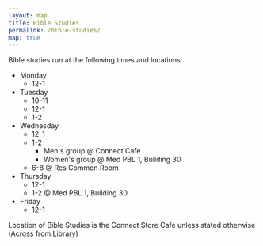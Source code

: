 ```yaml
---
layout: map
title: Bible Studies
permalink: /bible-studies/
map: true
---
```


Bible studies run at the following times and locations:

- Monday
    - 12-1
- Tuesday
    - 10-11
    - 12-1
    - 1-2
- Wednesday
    - 12-1
    - 1-2
        - Men's group @ Connect Cafe
        - Women's group @ Med PBL 1, Building 30
    - 6-8 @ Res Common Room
- Thursday
    - 12-1
    - 1-2 @ Med PBL 1, Building 30
- Friday
    - 12-1

Location of Bible Studies is the Connect Store Cafe unless stated otherwise
(Across from Library)

